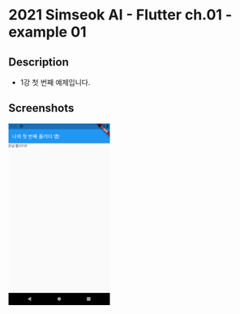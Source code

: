 # 2021 Simseok AI - Flutter ch.01 - example 01

## Description
 - 1강 첫 번째 예제입니다.

## Screenshots

<img src = "https://github.com/DokySp/2021-Simseok-AI-Class-Flutter/blob/main/examples/ex_ch01-01/document/ex01.png?raw=true" width = 200>
